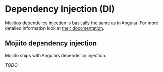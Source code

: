 # Dependency Injection (DI)

Mojiitos dependency injection is basically the same as in Angular. For more detailed information look at [their documentation](https://angular.io/docs/ts/latest/guide/dependency-injection.html).

## Mojiito dependency injection

Mojiito ships with Angulars dependency injection. 

*TODO*

